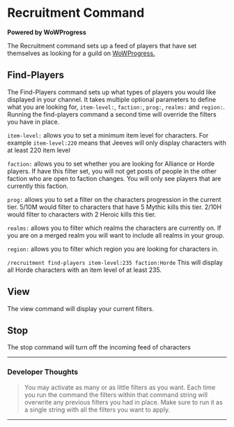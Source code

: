 # Recruitment Command

**Powered by WoWProgress**

The Recruitment command sets up a feed of players that have set themselves as looking for a guild on [WoWProgress.](https://www.wowprogress.com/)

## Find-Players

The Find-Players command sets up what types of players you would like displayed in your channel. It takes multiple optional parameters to define what you are looking for, `item-level:`, `faction:`, `prog:`, `realms:` and `region:`. Running the find-players command a second time will override the filters you have in place.

`item-level:` allows you to set a minimum item level for characters. For example `item-level:220` means that Jeeves will only display characters with at least 220 item level

`faction:` allows you to set whether you are looking for Alliance or Horde players. If have this filter set, you will not get posts of people in the other faction who are open to faction changes. You will only see players that are currently this faction.

`prog:` allows you to set a filter on the characters progression in the current tier. 5/10M would filter to characters that have 5 Mythic kills this tier. 2/10H would filter to characters with 2 Heroic kills this tier.

`realms:` allows you to filter which realms the characters are currently on. If you are on a merged realm you will want to include all realms in your group. 

`region:` allows you to filter which region you are looking for characters in.

`/recruitment find-players item-level:235 faction:Horde` This will display all Horde characters with an item level of at least 235.

## View

The view command will display your current filters.

## Stop

The stop command will turn off the incoming feed of characters
***
### Developer Thoughts
>You may activate as many or as little filters as you want. Each time you run the command the filters within that command string will overwrite any previous filters you had in place. Make sure to run it as a single string with all the filters you want to apply.
***
